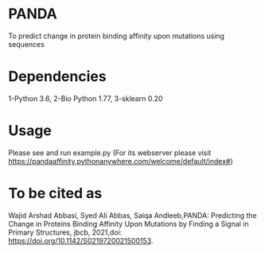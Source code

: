 # PANDA
To predict change in protein binding affinity upon mutations using sequences

# Dependencies
1-Python 3.6, 
2-Bio Python 1.77,
3-sklearn 0.20

# Usage
Please see and run example.py (For its webserver please visit https://pandaaffinity.pythonanywhere.com/welcome/default/index#)

# To be cited as
Wajid Arshad Abbasi, Syed Ali Abbas, Saiqa Andleeb,PANDA: Predicting the Change in Proteins Binding Affinity Upon Mutations 
by Finding a Signal in Primary Structures, jbcb, 2021,doi: https://doi.org/10.1142/S0219720021500153.
